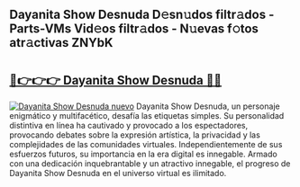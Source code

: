 ## Dayanita Show Desnuda D𝚎sn𝚞dos filtr𝚊dos - Parts-VMs Vid𝚎os filtr𝚊dos - N𝚞evas f𝚘tos atr𝚊ctivas ZNYbK

# <h2><a href="http://mb0c4d.tromn.icu/?c=Dayanita+Show+Desnuda">🔗👉👉👉 Dayanita Show Desnuda 🔗🔗</a></h2>

[![Dayanita Show Desnuda nuevo](https://i.imgur.com/pEAQMta.gif)](http://mb0c4d.tromn.icu/?c=Dayanita+Show+Desnuda)
Dayanita Show Desnuda, un personaje enigmático y multifacético, desafía las etiquetas simples. Su personalidad distintiva en línea ha cautivado y provocado a los espectadores, provocando debates sobre la expresión artística, la privacidad y las complejidades de las comunidades virtuales. Independientemente de sus esfuerzos futuros, su importancia en la era digital es innegable. Armado con una dedicación inquebrantable y un atractivo innegable, el progreso de Dayanita Show Desnuda en el universo virtual es ilimitado.
